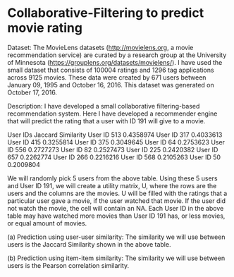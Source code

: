 # Collaborative-Filtering to predict movie rating
Dataset:
	The MovieLens datasets (http://movielens.org, a movie recommendation service) are curated by a research group at the University of Minnesota (https://grouplens.org/datasets/movielens/). I have used the small dataset that consists of 100004 ratings and 1296 tag applications across 9125 movies. These data were created by 671 users between January 09, 1995 and October 16, 2016. This dataset was generated on October 17, 2016.

Description:
I have developed a small collaborative filtering-based recommendation system. Here I have developed a recommender engine that will predict the rating that a user with ID 191 will give to a movie.

User IDs     Jaccard Similarity
User ID 513     0.4358974
User ID 317     0.4033613
User ID 415     0.3255814
User ID 375     0.3049645
User ID 64      0.2753623
User ID 556     0.2727273
User ID 82      0.2527473
User ID 225     0.2420382
User ID 657     0.2262774
User ID 266     0.2216216
User ID 568     0.2105263
User ID 50      0.2009804


We will randomly pick 5 users from the above table. Using these 5 users and User ID 191, we will create a utility matrix, U, where the rows are the users and the columns are the movies. U will be filled with the ratings that a particular user gave a movie, if the user watched that movie. If the user did not watch the movie, the cell will contain an NA. Each User ID in the above table may have watched
more movies than User ID 191 has, or less movies, or equal amount of movies.

(a) Prediction using user-user similarity: 
  The similarity we will use between users is the Jaccard Similarity shown in the above table.

(b) Prediction using item-item similarity: 
  The similarity we will use between users is the Pearson correlation similarity.
